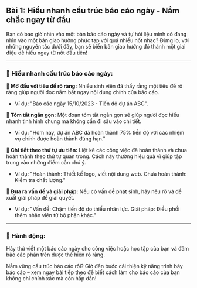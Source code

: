 ## Bài 1: Hiểu nhanh cấu trúc báo cáo ngày - Nắm chắc ngay từ đầu

Bạn có bao giờ nhìn vào một bản báo cáo ngày và tự hỏi liệu mình có đang nhìn vào một bản giao hưởng phức tạp với quá nhiều nốt nhạc? Đừng lo, với những nguyên tắc dưới đây, bạn sẽ biến bản giao hưởng đó thành một giai điệu dễ hiểu ngay từ nốt đầu tiên!

---

### 📌 Hiểu nhanh cấu trúc báo cáo ngày:

**🔹 Mở đầu với tiêu đề rõ ràng:**
Nhiều sinh viên đã thấy rằng một tiêu đề rõ ràng giúp người đọc nắm bắt ngay nội dung chính của báo cáo.

- Ví dụ: "Báo cáo ngày 15/10/2023 - Tiến độ dự án ABC".

**🔹 Tóm tắt ngắn gọn:**
Một đoạn tóm tắt ngắn gọn sẽ giúp người đọc hiểu nhanh tình hình chung mà không cần đi sâu vào chi tiết.

- Ví dụ: "Hôm nay, dự án ABC đã hoàn thành 75% tiến độ với các nhiệm vụ chính được hoàn thành đúng hạn."

**🔹 Chi tiết theo thứ tự ưu tiên:**
Liệt kê các công việc đã hoàn thành và chưa hoàn thành theo thứ tự quan trọng. Cách này thường hiệu quả vì giúp tập trung vào những điểm cần chú ý.

- Ví dụ: "Hoàn thành: Thiết kế logo, viết nội dung web. Chưa hoàn thành: Kiểm tra chất lượng."

**🔹 Đưa ra vấn đề và giải pháp:**
Nếu có vấn đề phát sinh, hãy nêu rõ và đề xuất giải pháp để giải quyết.

- Ví dụ: "Vấn đề: Chậm tiến độ do thiếu nhân lực. Giải pháp: Điều phối thêm nhân viên từ bộ phận khác."

---

### 🚀 Hành động:

Hãy thử viết một báo cáo ngày cho công việc hoặc học tập của bạn và đảm bảo các phần trên được thể hiện rõ ràng.

Nắm vững cấu trúc báo cáo rồi? Giờ đến bước cải thiện kỹ năng trình bày báo cáo – xem ngay bài tiếp theo để biết cách làm cho báo cáo của bạn không chỉ chính xác mà còn hấp dẫn!